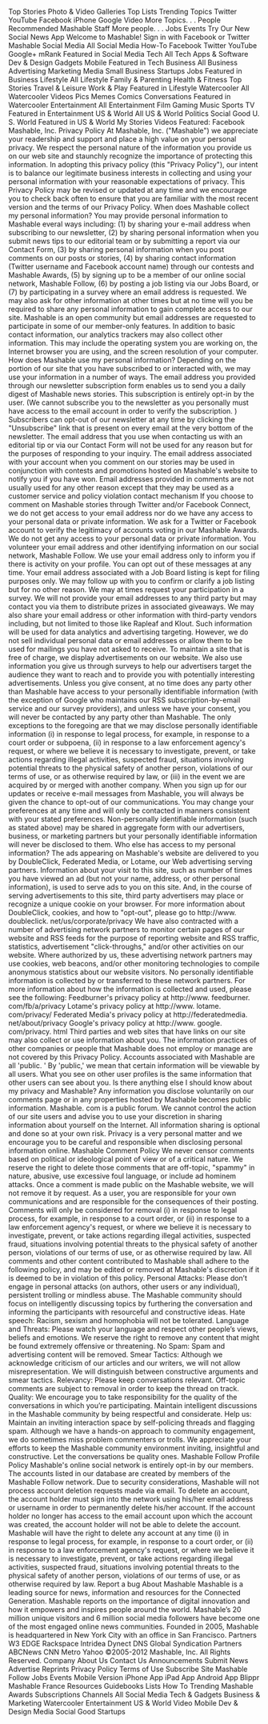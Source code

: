 Top Stories Photo & Video Galleries Top Lists Trending Topics Twitter YouTube Facebook iPhone Google Video More Topics. . . People Recommended Mashable Staff More people. . . Jobs Events Try Our New Social News App Welcome to Mashable! Sign in with Facebook or Twitter Mashable Social Media All Social Media How-To Facebook Twitter YouTube Google+ mRank Featured in Social Media Tech All Tech Apps & Software Dev & Design Gadgets Mobile Featured in Tech Business All Business Advertising Marketing Media Small Business Startups Jobs Featured in Business Lifestyle All Lifestyle Family & Parenting Health & Fitness Top Stories Travel & Leisure Work & Play Featured in Lifestyle Watercooler All Watercooler Videos Pics Memes Comics Conversations Featured in Watercooler Entertainment All Entertainment Film Gaming Music Sports TV Featured in Entertainment US & World All US & World Politics Social Good U. S. World Featured in US & World My Stories Videos Featured: Facebook Mashable, Inc. Privacy Policy At Mashable, Inc. ("Mashable") we appreciate your readership and support and place a high value on your personal privacy. We respect the personal nature of the information you provide us on our web site and staunchly recognize the importance of protecting this information. In adopting this privacy policy (this "Privacy Policy"), our intent is to balance our legitimate business interests in collecting and using your personal information with your reasonable expectations of privacy. This Privacy Policy may be revised or updated at any time and we encourage you to check back often to ensure that you are familiar with the most recent version and the terms of our Privacy Policy. When does Mashable collect my personal information? You may provide personal information to Mashable everal ways including: (1) by sharing your e-mail address when subscribing to our newsletter, (2) by sharing personal information when you submit news tips to our editorial team or by submitting a report via our Contact Form, (3) by sharing personal information when you post comments on our posts or stories, (4) by sharing contact information (Twitter username and Facebook account name) through our contests and Mashable Awards, (5) by signing up to be a member of our online social network, Mashable Follow, (6) by posting a job listing via our Jobs Board, or (7) by participating in a survey where an email address is requested. We may also ask for other information at other times but at no time will you be required to share any personal information to gain complete access to our site. Mashable is an open community but email addresses are requested to participate in some of our member-only features. In addition to basic contact information, our analytics trackers may also collect other information. This may include the operating system you are working on, the Internet browser you are using, and the screen resolution of your computer. How does Mashable use my personal information? Depending on the portion of our site that you have subscribed to or interacted with, we may use your information in a number of ways. The email address you provided through our newsletter subscription form enables us to send you a daily digest of Mashable news stories. This subscription is entirely opt-in by the user. (We cannot subscribe you to the newsletter as you personally must have access to the email account in order to verify the subscription. ) Subscribers can opt-out of our newsletter at any time by clicking the "Unsubscribe" link that is present on every email at the very bottom of the newsletter. The email address that you use when contacting us with an editorial tip or via our Contact Form will not be used for any reason but for the purposes of responding to your inquiry. The email address associated with your account when you comment on our stories may be used in conjunction with contests and promotions hosted on Mashable's website to notify you if you have won. Email addresses provided in comments are not usually used for any other reason except that they may be used as a customer service and policy violation contact mechanism If you choose to comment on Mashable stories through Twitter and/or Facebook Connect, we do not get access to your email address nor do we have any access to your personal data or private information. We ask for a Twitter or Facebook account to verify the legitimacy of accounts voting in our Mashable Awards. We do not get any access to your personal data or private information. You volunteer your email address and other identifying information on our social network, Mashable Follow. We use your email address only to inform you if there is activity on your profile. You can opt out of these messages at any time. Your email address associated with a Job Board listing is kept for filing purposes only. We may follow up with you to confirm or clarify a job listing but for no other reason. We may at times request your participation in a survey. We will not provide your email addresses to any third party but may contact you via them to distribute prizes in associated giveaways. We may also share your email address or other information with third-party vendors including, but not limited to those like Rapleaf and Klout. Such information will be used for data analytics and advertising targeting. However, we do not sell individual personal data or email addresses or allow them to be used for mailings you have not asked to receive. To maintain a site that is free of charge, we display advertisements on our website. We also use information you give us through surveys to help our advertisers target the audience they want to reach and to provide you with potentially interesting advertisements. Unless you give consent, at no time does any party other than Mashable have access to your personally identifiable information (with the exception of Google who maintains our RSS subscription-by-email service and our survey providers), and unless we have your consent, you will never be contacted by any party other than Mashable. The only exceptions to the foregoing are that we may disclose personally identifiable information (i) in response to legal process, for example, in response to a court order or subpoena, (ii) in response to a law enforcement agency's request, or where we believe it is necessary to investigate, prevent, or take actions regarding illegal activities, suspected fraud, situations involving potential threats to the physical safety of another person, violations of our terms of use, or as otherwise required by law, or (iii) in the event we are acquired by or merged with another company. When you sign up for our updates or receive e-mail messages from Mashable, you will always be given the chance to opt-out of our communications. You may change your preferences at any time and will only be contacted in manners consistent with your stated preferences. Non-personally identifiable information (such as stated above) may be shared in aggregate form with our advertisers, business, or marketing partners but your personally identifiable information will never be disclosed to them. Who else has access to my personal information? The ads appearing on Mashable's website are delivered to you by DoubleClick, Federated Media, or Lotame, our Web advertising serving partners. Information about your visit to this site, such as number of times you have viewed an ad (but not your name, address, or other personal information), is used to serve ads to you on this site. And, in the course of serving advertisements to this site, third party advertisers may place or recognize a unique cookie on your browser. For more information about DoubleClick, cookies, and how to "opt-out", please go to http://www. doubleclick. net/us/corporate/privacy We have also contracted with a number of advertising network partners to monitor certain pages of our website and RSS feeds for the purpose of reporting website and RSS traffic, statistics, advertisement "click-throughs," and/or other activities on our website. Where authorized by us, these advertising network partners may use cookies, web beacons, and/or other monitoring technologies to compile anonymous statistics about our website visitors. No personally identifiable information is collected by or transferred to these network partners. For more information about how the information is collected and used, please see the following: Feedburner's privacy policy at http://www. feedburner. com/fb/a/privacy Lotame's privacy policy at http://www. lotame. com/privacy/ Federated Media's privacy policy at http://federatedmedia. net/about/privacy Google's privacy policy at http://www. google. com/privacy. html Third parties and web sites that have links on our site may also collect or use information about you. The information practices of other companies or people that Mashable does not employ or manage are not covered by this Privacy Policy. Accounts associated with Mashable are all 'public. ' By 'public,' we mean that certain information will be viewable by all users. What you see on other user profiles is the same information that other users can see about you. Is there anything else I should know about my privacy and Mashable? Any information you disclose voluntarily on our comments page or in any properties hosted by Mashable becomes public information. Mashable. com is a public forum. We cannot control the action of our site users and advise you to use your discretion in sharing information about yourself on the Internet. All information sharing is optional and done so at your own risk. Privacy is a very personal matter and we encourage you to be careful and responsible when disclosing personal information online. Mashable Comment Policy We never censor comments based on political or ideological point of view or of a critical nature. We reserve the right to delete those comments that are off-topic, "spammy" in nature, abusive, use excessive foul language, or include ad hominem attacks. Once a comment is made public on the Mashable website, we will not remove it by request. As a user, you are responsible for your own communications and are responsible for the consequences of their posting. Comments will only be considered for removal (i) in response to legal process, for example, in response to a court order, or (ii) in response to a law enforcement agency's request, or where we believe it is necessary to investigate, prevent, or take actions regarding illegal activities, suspected fraud, situations involving potential threats to the physical safety of another person, violations of our terms of use, or as otherwise required by law. All comments and other content contributed to Mashable shall adhere to the following policy, and may be edited or removed at Mashable's discretion if it is deemed to be in violation of this policy. Personal Attacks: Please don’t engage in personal attacks (on authors, other users or any individual), persistent trolling or mindless abuse. The Mashable community should focus on intelligently discussing topics by furthering the conversation and informing the participants with resourceful and constructive ideas. Hate speech: Racism, sexism and homophobia will not be tolerated. Language and Threats: Please watch your language and respect other people’s views, beliefs and emotions. We reserve the right to remove any content that might be found extremely offensive or threatening. No Spam: Spam and advertising content will be removed. Smear Tactics: Although we acknowledge criticism of our articles and our writers, we will not allow misrepresentation. We will distinguish between constructive arguments and smear tactics. Relevancy: Please keep conversations relevant. Off-topic comments are subject to removal in order to keep the thread on track. Quality: We encourage you to take responsibility for the quality of the conversations in which you’re participating. Maintain intelligent discussions in the Mashable community by being respectful and considerate. Help us: Maintain an inviting interaction space by self-policing threads and flagging spam. Although we have a hands-on approach to community engagement, we do sometimes miss problem commenters or trolls. We appreciate your efforts to keep the Mashable community environment inviting, insightful and constructive. Let the conversations be quality ones. Mashable Follow Profile Policy Mashable's online social network is entirely opt-in by our members. The accounts listed in our database are created by members of the Mashable Follow network. Due to security considerations, Mashable will not process account deletion requests made via email. To delete an account, the account holder must sign into the network using his/her email address or username in order to permanently delete his/her account. If the account holder no longer has access to the email account upon which the account was created, the account holder will not be able to delete the account. Mashable will have the right to delete any account at any time (i) in response to legal process, for example, in response to a court order, or (ii) in response to a law enforcement agency's request, or where we believe it is necessary to investigate, prevent, or take actions regarding illegal activities, suspected fraud, situations involving potential threats to the physical safety of another person, violations of our terms of use, or as otherwise required by law. Report a bug About Mashable Mashable is a leading source for news, information and resources for the Connected Generation. Mashable reports on the importance of digital innovation and how it empowers and inspires people around the world. Mashable’s 20 million unique visitors and 6 million social media followers have become one of the most engaged online news communities. Founded in 2005, Mashable is headquartered in New York City with an office in San Francisco. Partners W3 EDGE Rackspace Intridea Dynect DNS Global Syndication Partners ABCNews CNN Metro Yahoo ©2005-2012 Mashable, Inc. All Rights Reserved. Company About Us Contact Us Announcements Submit News Advertise Reprints Privacy Policy Terms of Use Subscribe Site Mashable Follow Jobs Events Mobile Version iPhone App iPad App Android App Blippr Mashable France Resources Guidebooks Lists How To Trending Mashable Awards Subscriptions Channels All Social Media Tech & Gadgets Business & Marketing Watercooler Entertainment US & World Video Mobile Dev & Design Media Social Good Startups